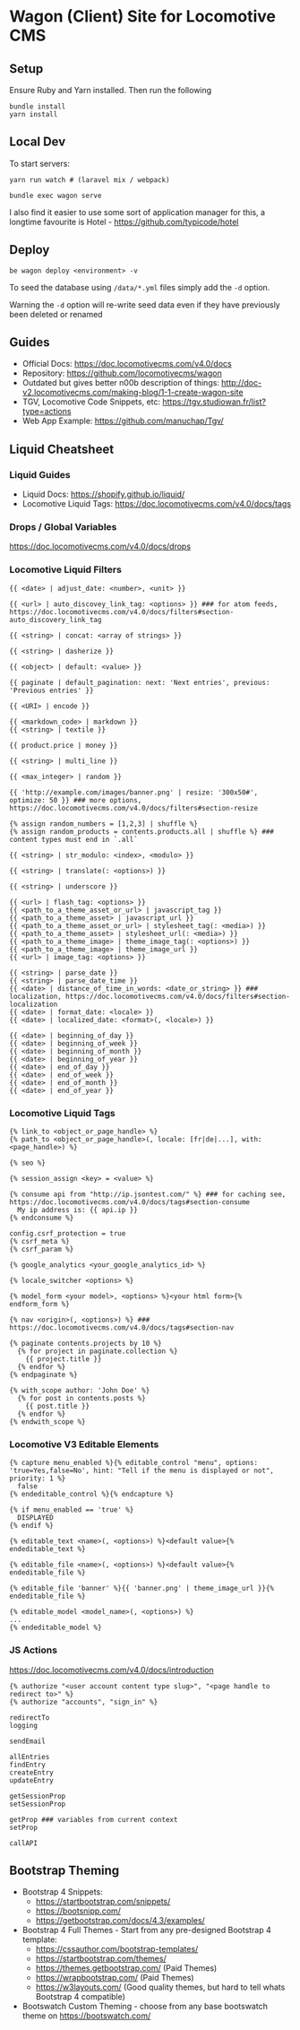 # Wagon (Client) Site for Locomotive CMS

## Setup

Ensure Ruby and Yarn installed. Then run the following

```
bundle install
yarn install
```
## Local Dev

To start servers:

```
yarn run watch # (laravel mix / webpack)

bundle exec wagon serve
```

I also find it easier to use some sort of application manager for this, a longtime favourite is Hotel - https://github.com/typicode/hotel

## Deploy

```
be wagon deploy <environment> -v
```

To seed the database using `/data/*.yml` files simply add the `-d` option.

Warning the `-d` option will re-write seed data even if they have previously been deleted or renamed

## Guides
- Official Docs: https://doc.locomotivecms.com/v4.0/docs
- Repository: https://github.com/locomotivecms/wagon
- Outdated but gives better n00b description of things: http://doc-v2.locomotivecms.com/making-blog/1-1-create-wagon-site
- TGV, Locomotive Code Snippets, etc: https://tgv.studiowan.fr/list?type=actions
- Web App Example: https://github.com/manuchap/Tgv/

## Liquid Cheatsheet

### Liquid Guides
- Liquid Docs: https://shopify.github.io/liquid/
- Locomotive Liquid Tags: https://doc.locomotivecms.com/v4.0/docs/tags

### Drops / Global Variables

https://doc.locomotivecms.com/v4.0/docs/drops

### Locomotive Liquid Filters

```
{{ <date> | adjust_date: <number>, <unit> }} 

{{ <url> | auto_discovey_link_tag: <options> }} ### for atom feeds, https://doc.locomotivecms.com/v4.0/docs/filters#section-auto_discovery_link_tag

{{ <string> | concat: <array of strings> }}

{{ <string> | dasherize }}

{{ <object> | default: <value> }}

{{ paginate | default_pagination: next: 'Next entries', previous: 'Previous entries' }}

{{ <URI> | encode }}

{{ <markdown_code> | markdown }}
{{ <string> | textile }}

{{ product.price | money }}

{{ <string> | multi_line }}

{{ <max_integer> | random }}

{{ 'http://example.com/images/banner.png' | resize: '300x50#', optimize: 50 }} ### more options, https://doc.locomotivecms.com/v4.0/docs/filters#section-resize

{% assign random_numbers = [1,2,3] | shuffle %}
{% assign random_products = contents.products.all | shuffle %} ### content types must end in `.all`

{{ <string> | str_modulo: <index>, <modulo> }}

{{ <string> | translate(: <options>) }}

{{ <string> | underscore }}

{{ <url> | flash_tag: <options> }}
{{ <path_to_a_theme_asset_or_url> | javascript_tag }}
{{ <path_to_a_theme_asset> | javascript_url }}
{{ <path_to_a_theme_asset_or_url> | stylesheet_tag(: <media>) }}
{{ <path_to_a_theme_asset> | stylesheet_url(: <media>) }}
{{ <path_to_a_theme_image> | theme_image_tag(: <options>) }}
{{ <path_to_a_theme_image> | theme_image_url }}
{{ <url> | image_tag: <options> }}

{{ <string> | parse_date }}
{{ <string> | parse_date_time }}
{{ <date> | distance_of_time_in_words: <date_or_string> }} ### localization, https://doc.locomotivecms.com/v4.0/docs/filters#section-localization
{{ <date> | format_date: <locale> }}
{{ <date> | localized_date: <format>(, <locale>) }}

{{ <date> | beginning_of_day }}
{{ <date> | beginning_of_week }}
{{ <date> | beginning_of_month }}
{{ <date> | beginning_of_year }}
{{ <date> | end_of_day }}
{{ <date> | end_of_week }}
{{ <date> | end_of_month }}
{{ <date> | end_of_year }}
```

### Locomotive Liquid Tags

```
{% link_to <object_or_page_handle> %}
{% path_to <object_or_page_handle>(, locale: [fr|de|...], with: <page_handle>) %}

{% seo %}

{% session_assign <key> = <value> %}

{% consume api from "http://ip.jsontest.com/" %} ### for caching see, https://doc.locomotivecms.com/v4.0/docs/tags#section-consume
  My ip address is: {{ api.ip }}
{% endconsume %}

config.csrf_protection = true
{% csrf_meta %}
{% csrf_param %}

{% google_analytics <your_google_analytics_id> %}

{% locale_switcher <options> %}

{% model_form <your model>, <options> %}<your html form>{% endform_form %}

{% nav <origin>(, <options>) %} ### https://doc.locomotivecms.com/v4.0/docs/tags#section-nav

{% paginate contents.projects by 10 %}
  {% for project in paginate.collection %}
    {{ project.title }}
  {% endfor %}
{% endpaginate %}

{% with_scope author: 'John Doe' %}
  {% for post in contents.posts %}
    {{ post.title }}
  {% endfor %}
{% endwith_scope %}
```

### Locomotive V3 Editable Elements

```
{% capture menu_enabled %}{% editable_control "menu", options: 'true=Yes,false=No', hint: "Tell if the menu is displayed or not", priority: 1 %}
  false
{% endeditable_control %}{% endcapture %}

{% if menu_enabled == 'true' %}
  DISPLAYED
{% endif %}

{% editable_text <name>(, <options>) %}<default value>{% endeditable_text %}

{% editable_file <name>(, <options>) %}<default value>{% endeditable_file %}

{% editable_file 'banner' %}{{ 'banner.png' | theme_image_url }}{% endeditable_file %}

{% editable_model <model_name>(, <options>) %}
...
{% endeditable_model %}
```

### JS Actions

https://doc.locomotivecms.com/v4.0/docs/introduction

```
{% authorize "<user account content type slug>", "<page handle to redirect to>" %} 
{% authorize "accounts", "sign_in" %}

redirectTo
logging

sendEmail

allEntries
findEntry
createEntry
updateEntry

getSessionProp
setSessionProp

getProp ### variables from current context
setProp

callAPI
```

## Bootstrap Theming
- Bootstrap 4 Snippets:
  * https://startbootstrap.com/snippets/
  * https://bootsnipp.com/
  * https://getbootstrap.com/docs/4.3/examples/
- Bootstrap 4 Full Themes - Start from any pre-designed Bootstrap 4 template:
  * https://cssauthor.com/bootstrap-templates/
  * https://startbootstrap.com/themes/
  * https://themes.getbootstrap.com/ (Paid Themes)
  * https://wrapbootstrap.com/ (Paid Themes)
  * https://w3layouts.com/ (Good quality themes, but hard to tell whats Bootstrap 4 compatible)
- Bootswatch Custom Theming - choose from any base bootswatch theme on https://bootswatch.com/
